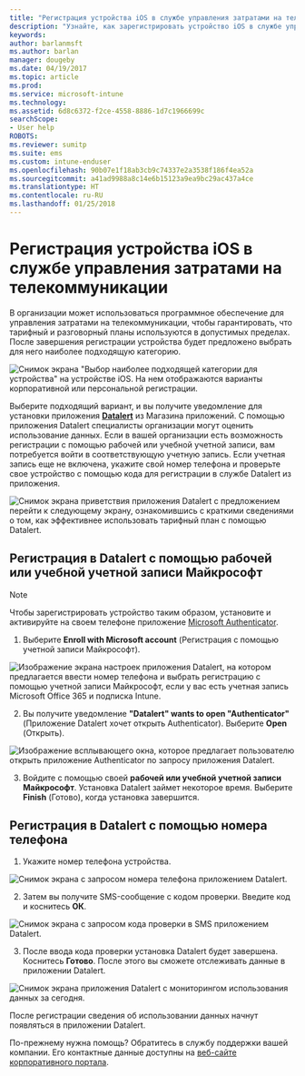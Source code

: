 ```yaml
---
title: "Регистрация устройства iOS в службе управления затратами на телекоммуникации с помощью Intune"
description: "Узнайте, как зарегистрировать устройство iOS в службе управления затратами на телекоммуникации."
keywords: 
author: barlanmsft
ms.author: barlan
manager: dougeby
ms.date: 04/19/2017
ms.topic: article
ms.prod: 
ms.service: microsoft-intune
ms.technology: 
ms.assetid: 6d8c6372-f2ce-4558-8886-1d7c1966699c
searchScope:
- User help
ROBOTS: 
ms.reviewer: sumitp
ms.suite: ems
ms.custom: intune-enduser
ms.openlocfilehash: 90b07e1f18ab3cb9c74337e2a3538f186f4ea52a
ms.sourcegitcommit: a41ad9988a8c14e6b15123a9ea9bc29ac437a4ce
ms.translationtype: HT
ms.contentlocale: ru-RU
ms.lasthandoff: 01/25/2018
---
```

# <a name="enroll-your-ios-device-in-telecom-expense-management"></a>Регистрация устройства iOS в службе управления затратами на телекоммуникации

В организации может использоваться программное обеспечение для управления затратами на телекоммуникации, чтобы гарантировать, что тарифный и разговорный планы используются в допустимых пределах. После завершения регистрации устройства будет предложено выбрать для него наиболее подходящую категорию.

  ![Снимок экрана "Выбор наиболее подходящей категории для устройства" на устройстве iOS. На нем отображаются варианты корпоративной или персональной регистрации.](./media/ios-enroll-10-tem-select-best-category.png)

Выберите подходящий вариант, и вы получите уведомление для установки приложения [__Datalert__](https://itunes.apple.com/app/datalert/id771029268?mt=8) из Магазина приложений. С помощью приложения Datalert специалисты организации могут оценить использование данных. Если в вашей организации есть возможность регистрации с помощью рабочей или учебной учетной записи, вам потребуется войти в соответствующую учетную запись. Если учетная запись еще не включена, укажите свой номер телефона и проверьте свое устройство с помощью кода для регистрации в службе Datalert из приложения.

  ![Снимок экрана приветствия приложения Datalert с предложением перейти к следующему экрану, ознакомившись с краткими сведениями о том, как эффективнее использовать тарифный план с помощью Datalert.](./media/ios-enroll-11-tem-datalert-setup.png)

## <a name="enroll-into-datalert-using-your-microsoft-work-or-school-account"></a>Регистрация в Datalert с помощью рабочей или учебной учетной записи Майкрософт

> [!NOTE]
> Чтобы зарегистрировать устройство таким образом, установите и активируйте на своем телефоне приложение [Microsoft Authenticator](https://docs.microsoft.com/azure/multi-factor-authentication/end-user/microsoft-authenticator-app-how-to).

1. Выберите __Enroll with Microsoft account__ (Регистрация с помощью учетной записи Майкрософт).

  ![Изображение экрана настроек приложения Datalert, на котором предлагается ввести номер телефона и выбрать регистрацию с помощью учетной записи Майкрософт, если у вас есть учетная запись Microsoft Office 365 и подписка Intune.](./media/ios-enroll-11a-tem-datalert-enroll-msft-account.png)

2. Вы получите уведомление __"Datalert" wants to open "Authenticator"__ (Приложение Datalert хочет открыть Authenticator). Выберите __Open__ (Открыть).

  ![Изображение всплывающего окна, которое предлагает пользователю открыть приложение Authenticator по запросу приложения Datalert.](./media/ios-enroll-11b-tem-datalert-open-authenticator.png)

3. Войдите с помощью своей __рабочей или учебной учетной записи Майкрософт__. Установка Datalert займет некоторое время. Выберите __Finish__ (Готово), когда установка завершится.

## <a name="enroll-into-datalert-using-your-phone-number"></a>Регистрация в Datalert с помощью номера телефона

1. Укажите номер телефона устройства.

  ![Снимок экрана с запросом номера телефона приложением Datalert.](./media/ios-enroll-12-tem-datalert-phone-number.png)

2. Затем вы получите SMS-сообщение с кодом проверки. Введите код и коснитесь __ОК__.

  ![Снимок экрана с запросом кода проверки в SMS приложением Datalert.](./media/ios-enroll-13-tem-datalert-sms.png)

3. После ввода кода проверки установка Datalert будет завершена. Коснитесь __Готово__. После этого вы сможете отслеживать данные в приложении Datalert.

  ![Снимок экрана приложения Datalert с мониторингом использования данных за сегодня.](./media/ios-enroll-14-tem-datalert-monitoring-active.png)

После регистрации сведения об использовании данных начнут появляться в приложении Datalert.

По-прежнему нужна помощь? Обратитесь в службу поддержки вашей компании. Его контактные данные доступны на [веб-сайте корпоративного портала](https://portal.manage.microsoft.com#HelpDeskDialog).
